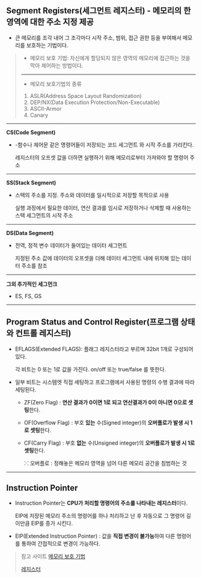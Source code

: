 ## Segment Registers(세그먼트 레지스터) - 메모리의 한 영역에 대한 주소 지정 제공

 - 큰 메모리를 조각 내어 그 조각마다 시작 주소, 범위, 접근 권한 등을 부여해서 메모리를 보호하는 기법이다.

 

> - 메모리 보호 기법: 자신에게 할당되지 않은 영역의 메모리에 접근하는 것을 막아 제어하는 방법이다.
> ---
> - 메모리 보호기법의 종류
>
> 1. ASLR(Address Space Layout Randomization)
> 2. DEP/NX(Data Execution Protection/Non-Executable)
> 3. ASCII-Armor
> 4. Canary


---
**CS(Code Segment)**

 - -함수나 제어문 같은 명령어들이 저장되는 코드 세그먼트 와 시작 주소를 가리킨다.
   
   레지스터의 오프셋 값을 더하면 실행하기 위해 메모리로부터 가져와야 할 명령어 주소

---
**SS(Stack Segment)**

 - 스택의 주소를 지정. 주소와 데이터를 일시적으로 저장할 목적으로 사용
   
   실행 과정에서 필요한 데이터, 연산 결과를 임시로 저장하거나 삭제할 때 사용하는 스택 세그먼트의 시작 주소

---
**DS(Data Segment)**

 - 전역, 정적 변수 데이터가 들어있는 데이터 세그먼트
   
   지정된 주소 값에 데이터의 오프셋을 더해 데이터 세그먼트 내에 위치해 있는 데이터 주소를 참조

---

**그외 추가적인 세그먼크**

- ES, FS, GS



---



## Program Status and Control Register(프로그램 상태와 컨트롤 레지스터)

- EFLAGS(Extended FLAGS): 플래그 레지스터라고 부르며 32bit 1개로 구성되어있다.

  각 비트는 0 또는 1로 값을 가진다. on/off  또는 true/false 를 뜻한다.

- 일부 비트는 시스템엣 직접 세팅하고 프로그램에서 사용된 명령의 수행 결과에 따라 세팅된다.

  - ZF(Zero Flag) : **연산 결과가 0이면 1로 되고 연산결과가 0이 아니면 0으로 셋팅**한다.

  - OF(Overflow Flag) : 부호 **있는** 수(Signed integer)의 **오버플로가 발생 시 1로 셋팅**한다.

  - CF(Carry Flag) : 부호 **없는** 수(Unsigned integer)의 **오버플로가 발생 시 1로 셋팅**한다.

    ⁙ 오버플로 : 정해놓은 메모리 영역을 넘어 다른 메모리 공간을 침범하는 것



----



## Instruction Pointer

- Instruction Pointer는 **CPU가 처리할 명령어의 주소를 나타내는 레지스터**이다.

  EIP에 저장된 메모리 주소의 명령어를 하나 처리하고 난 후 자동으로 그 명령어 길이만큼 EIP를 증가 시킨다.

- EIP(Extended Instruction Pointer) : 값을 **직접 변경이 불가능**하여 다른 명령어를 통하여 간접적으로 변경이 가능하다.






> 참고 사이트
> [메모리 보호 기법](https://horizon-pen.tistory.com/5)
>
> [레지스터](https://blog.naver.com/hungjaksm/40201226244)